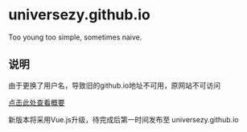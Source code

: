 # universezy.github.io
Too young too simple, sometimes naive.

## 说明

由于更换了用户名，导致旧的github.io地址不可用，原网站不可访问

[点击此处查看概要](https://github.com/universezy/frogfans.github.io)

新版本将采用Vue.js升级，待完成后第一时间发布至 universezy.github.io